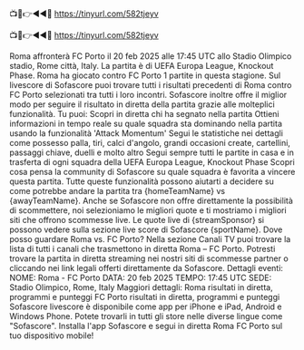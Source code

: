 📺📱👉◄◄🔴 https://tinyurl.com/582tjeyv

📺📱👉◄◄🔴 https://tinyurl.com/582tjeyv


Roma affronterà FC Porto il 20 feb 2025 alle 17:45 UTC allo Stadio Olimpico stadio, Rome città, Italy. La partita è di UEFA Europa League, Knockout Phase.
Roma ha giocato contro FC Porto 1 partite in questa stagione.
Sul livescore di Sofascore puoi trovare tutti i risultati precedenti di Roma contro FC Porto selezionati tra tutti i loro incontri. Sofascore inoltre offre il miglior modo per seguire il risultato in diretta della partita grazie alle molteplici funzionalità. Tu puoi:
Scopri in diretta chi ha segnato nella partita
Ottieni informazioni in tempo reale su quale squadra sta dominando nella partita usando la funzionalità 'Attack Momentum'
Segui le statistiche nei dettagli come possesso palla, tiri, calci d'angolo, grandi occasioni create, cartellini, passaggi chiave, duelli e molto altro
Segui sempre tutti le partite in casa e in trasferta di ogni squadra della UEFA Europa League, Knockout Phase
Scopri cosa pensa la community di Sofascore su quale squadra è favorita a vincere questa partita.
Tutte queste funzionalità possono aiutarti a decidere su come potrebbe andare la partita tra {homeTeamName} vs {awayTeamName}. Anche se Sofascore non offre direttamente la possibilità di scommettere, noi selezioniamo le migliori quote e ti mostriamo i migliori siti che offrono scommesse live. Le quote live di {streamSponsor} si possono vedere sulla sezione live score</sportlink> di Sofascore <sportlink>{sportName}.
Dove posso guardare Roma vs. FC Porto? Nella sezione Canali TV puoi trovare la lista di tutti i canali che trasmettono in diretta Roma – FC Porto. Potresti trovare la partita in diretta streaming nei nostri siti di scommesse partner o cliccando nei link legali offerti direttamente da Sofascore.
Dettagli eventi:
NOME: Roma - FC Porto
DATA: 20 feb 2025
TEMPO: 17:45 UTC
SEDE: Stadio Olimpico, Rome, Italy
Maggiori dettagli:
Roma risultati in diretta, programmi e punteggi
FC Porto risultati in diretta, programmi e punteggi
Sofascore livescore è disponibile come app per iPhone e iPad, Android e Windows Phone. Potete trovarli in tutti gli store nelle diverse lingue come "Sofascore". Installa l'app Sofascore e segui in diretta Roma FC Porto sul tuo dispositivo mobile!
